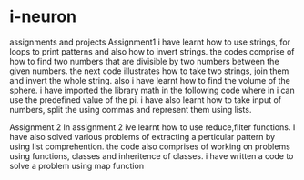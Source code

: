 # i-neuron
assignments and projects
Assignment1 
i have learnt how to use strings, for loops to print patterns and also how to invert strings.
the codes comprise of how to find two numbers that are divisible by two numbers between the given numbers.
the next code illustrates how to take two strings, join them and invert the whole string.
also i have learnt how to find the volume of the sphere. i have imported the library math in the following code where in i can use the predefined value of the pi.
i have also learnt how to take input of numbers, split the using commas and represent them using lists.


Assignment 2
In assignment 2 ive learnt how to use reduce,filter functions.
I have also solved various problems of extracting a perticular pattern by using list comprehention.
the code also comprises of working on problems using functions, classes and inheritence of classes.
i have written a code to solve a problem using map function



